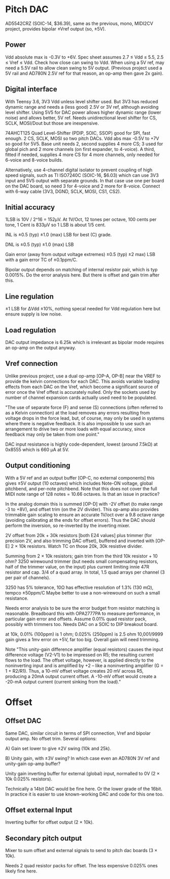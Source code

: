 
# Pitch DAC

AD5542CRZ (SOIC-14, $36.39), same as the previous, mono, MIDI2CV project, provides bipolar ±Vref output (so, ±5V).

## Power

Vdd absolute max is -0.3V to +6V. Spec sheet assumes 2.7 ≤ Vdd ≤ 5.5, 2.5 ≤ Vref ≤ Vdd. Check how close can swing to Vdd. When using a 5V ref, may need a 5.5V rail to allow clean swing to 5V output. (Previous project used a 5V rail and AD780N 2.5V ref for that reason, an op-amp then gave 2x gain).

## Digital interface

With Teensy 3.6, 3V3 Vdd unless level shifter used. But 3V3 has reduced dynamic range and needs a (less good) 2.5V or 3V ref, although avoiding level shifter. Using 5V5 for DAC power allows higher dynamic range (lower noise) and allows better, 5V ref. Needs unidirectional level shifter for CS, SCLK, MOSI/Dout but those are inexpensive.

74AHCT125 Quad Level-Shifter (PDIP, SOIC, SSOP)  good for SPI, fast enough. 2 CS, SCLK, MOSI so two pitch DACs.
Vdd abs max -0.5V to +7V so good for 5V5. Base unit needs 2, second supplies 4 more CS; 3 used for global pich and 2 more channels (on first expander, to 4-voice). A third, fitted if needed, supplies 4 more CS for 4 more channels, only needed for 6-voice and 8-voice builds.

Alternatively, use 4-channel digital isolator to prevent coupling of high speed signals, such as TI ISO7240C (SOIC-16, $6.03) which can use 3V3 input and 5V5 output with separate grounds. In that case use one per board on the DAC board, so need 3 for 4-voice and 2 more for 8-voice. Connect with 6-way cable (3V3, DGND, SCLK, MOSI, CS1, CS2).

## Initial accuracy

1LSB is 10V / 2^16 = 152μV. At 1V/Oct, 12 tones per octave, 100 cents per tone, 1 Cent is 833μV so 1 LSB is about 1/5 cent.

INL is ±0.5 (typ) ±1.0 (max) LSB for best (C) grade.

DNL is ±0.5 (typ) ±1.0 (max) LSB

Gain error (away from output voltage extremes) ±0.5 (typ) ±2 max) LSB
with a gain error TC of ±0.1ppm/C.

Bipolar output depends on matching of internal resistor pair, which is typ 0.0015%. Do the error analysis here. But there is offset and gain trim after this.

## Line regulation

±1 LSB for  ΔVdd ±10%, nothing specal needed for Vdd regulation here but ensure supply is low noise.

## Load regulation

DAC output impedance is 6.25k which is irrelevant as bipolar mode requires an op-amp on the output anyway.

## Vref connection

Unlike previous project, use a dual op-amp [OP-A, OP-B] near the VREF to provide the kelvin connections for each DAC. This avoids variable loading effects from each DAC on the Vref, which become a significant source of error once the Vref offest is accurately nulled. Only the sockets used by number of channel expansion cards actually used need to be populated.

"The use of separate force (F) and sense (S) connections (often referred to as a Kelvin connection) at the load removes any errors resulting from voltage drops in the force lead, but, of course, may only be used in systems where there is negative feedback. It is also impossible to use such an arrangement to drive two or more loads with equal accuracy, since feedback may only be taken from one point."

DAC input resistance is highly code-dependent, lowest (around 7.5kΩ) at 0x8555 which is 660 μA at 5V.


## Output conditioning

With a 5V ref and an output buffer [OP-C, no external components] this gives ±5V output (10 octaves) which includes Note-ON voltage, global pitchbend, and per-note pitchbend. Note that this does not cover the full MIDI note range of 128 notes = 10.66 octaves. Is that an issue in practice?

In the analog domain this is summed [OP-D] with -2V offset (to make range -3 to +8V), and offset trim (on the 2V divider). This op-amp also provides trimmable gain scaling to ensure an accurate 1V/oct over a 9.8 octave range (avoiding calibrating at the ends for offset errors). Thus the DAC should perform the inversion, so re-inverted by the inverting mixer.

2V offset from 20k + 30k resistors [both E24 values] plus trimmer (for precision 2V, and also trimming DAC offset), buffered and inverted with [OP-E] 2 × 10k resistors. Watch TC on those 20k, 30k resistive divider.

Summing from 2 × 10k resistors; gain trim from the third 10k resistor  + 10 ohm? 3250 wirewound trimmer (but needs small compensating resistors, half of the trimmer value, on the input) plus current limiting innie 47R resistor and cap. 3/4 of a quad array. In total, 1.5 quad arrays per channel (3 per pair of channels).

3250 has 5% tolerance, 10Ω has effective resolution of 1.3% (130 mΩ), tempco ±50ppm/C
Maybe better to use a non-wirewound on such a small resistance.


Needs error analysis to be sure the error budget from resistor matching is reasonable. Breadboard this with OPA2777PA to measure performance, in particular gain error and offsets. Assume  0.01% quad resistor pack, possibly with trimmers too. Needs DAC on a SOIC to DIP breakout board.

at 10k, 0.01% (100ppm) is 1 ohm; 0.025% (250ppm) is 2.5 ohm
10,001/9999 gain gives a 1mv error on +5V, far too big. Overall gain will need trimming.

Note "This unity-gain difference amplifier (equal resistors) causes the input difference voltage (V2-V1) to be impressed on R5; the resulting current flows to the load. The offset voltage, however, is applied directly to the noninverting input and is amplified by +2 – like a noninverting amplifier (G = 1 + R2/R1). Thus, a 10-mV offset voltage creates 20 mV across R5, producing a 20mA output current offset. A -10-mV offset would create a -20-mA output current (current sinking from the load)."

# Offset

## Offset DAC

Same DAC, similar circuit in terms of SPI connection, Vref and bipolar output amp. No offset trim. Several options:

A) Gain set lower to give ±2V swing (10k and 25k).

B) Unity gain, with ±3V swing? In which case even an AD780N 3V ref and unity-gain op-amp buffer?

Unity gain inverting buffer for external (global) input, normalled to 0V (2 × 10k 0.025% resistors).

Technically a 14bit DAC would be fine here. Or the lower grade of the 16bit. In practice it is easier to use known-working DAC and code for this one too.

## Offset external Input

Inverting buffer for offset output (2 × 10k).

## Secondary pitch output

 Mixer to sum offset and external signals to send to pitch dac boards (3 × 10k).

Needs 2 quad resistor packs for offset. The less expensive 0.025% ones likely fine here.